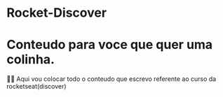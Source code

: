 # Rocket-Discover

# Conteudo para voce que quer uma colinha.

<aside>
👌🏽 Aqui vou colocar todo o conteudo que escrevo referente ao curso da rocketseat(discover)

</aside>
